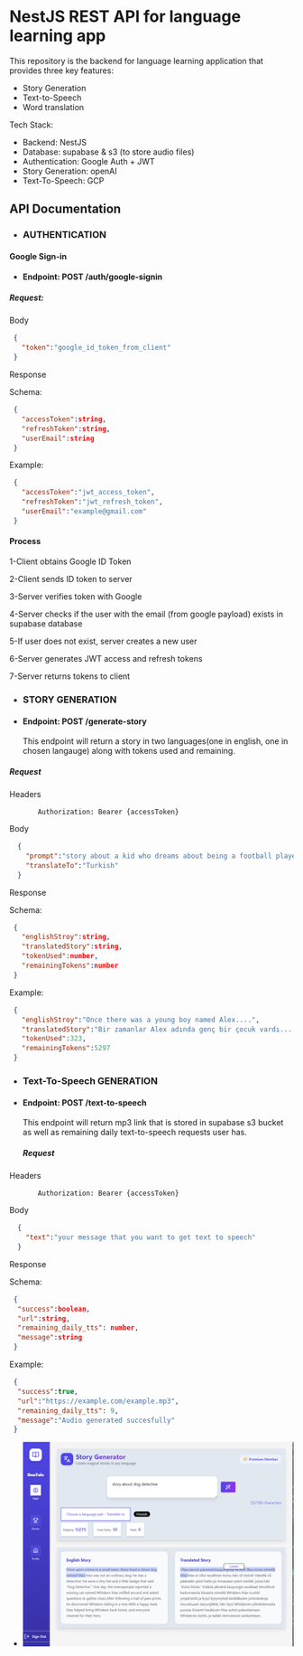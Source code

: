 # NestJS REST API for language learning app 

This repository is the backend for language learning application
that provides three key features:
* Story Generation
* Text-to-Speech
* Word translation

Tech Stack:
* Backend: NestJS
* Database: supabase & s3 (to store audio files)
* Authentication: Google Auth + JWT
* Story Generation: openAI
* Text-To-Speech: GCP

## API Documentation

* ### AUTHENTICATION
  
#### Google Sign-in
* #### Endpoint: POST /auth/google-signin

##### Request:

Body
 ```json
  {
    "token":"google_id_token_from_client"
  } 
 ```
Response

Schema:

 ```json
  {
    "accessToken":string,
    "refreshToken":string,
    "userEmail":string
  }
 ```
Example:

 ```json
  {
    "accessToken":"jwt_access_token",
    "refreshToken":"jwt_refresh_token",
    "userEmail":"example@gmail.com"
  }
 ```
#### Process

1-Client obtains Google ID Token

2-Client sends ID token to server

3-Server verifies token with Google

4-Server checks if the user with the email (from google payload) exists in supabase database

5-If user does not exist, server creates a new user

6-Server generates JWT access and refresh tokens

7-Server returns tokens to client

* ### STORY GENERATION

  
* #### Endpoint: POST /generate-story
  This endpoint will return a story in two languages(one in english, one in chosen langauge) along with tokens used and remaining.
  
##### Request

 Headers
 
           Authorization: Bearer {accessToken}
 
      
  Body
  
  ```json
    {
      "prompt":"story about a kid who dreams about being a football player",
      "translateTo":"Turkish"
    }
  ```

Response

Schema:
 ```json
  {
    "englishStroy":string,
    "translatedStory":string,
    "tokenUsed":number,
    "remainingTokens":number
  }
 ```

Example:
 ```json
  {
    "englishStroy":"Once there was a young boy named Alex....",
    "translatedStory":"Bir zamanlar Alex adında genç bir çocuk vardı....",
    "tokenUsed":323,
    "remainingTokens":5297
  }
 ```
* ### Text-To-Speech GENERATION
  
* #### Endpoint: POST /text-to-speech

  This endpoint will return mp3 link that is stored in supabase s3 bucket as well as remaining daily text-to-speech requests user has.

  ##### Request

 Headers
 
           Authorization: Bearer {accessToken}
 
      
  Body
  
  ```json
    {
      "text":"your message that you want to get text to speech"
    }
  ```

Response

Schema:
 ```json
  {
   "success":boolean,
   "url":string,
   "remaining_daily_tts": number,
   "message":string
  }
 ```
Example:
 ```json
  {
   "success":true,
   "url":"https://example.com/example.mp3",
   "remaining_daily_tts": 9,
   "message":"Audio generated succesfully"
  }
 ```

* ![Alt text](/ttss.png)
